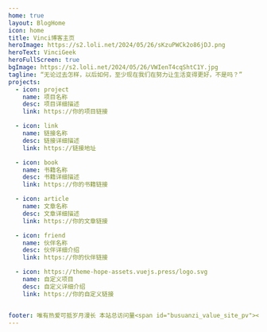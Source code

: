 ```yaml
---
home: true
layout: BlogHome
icon: home
title: Vinci博客主页
heroImage: https://s2.loli.net/2024/05/26/sKzuPWCk2o86jDJ.png
heroText: VinciGeek
heroFullScreen: true
bgImage: https://s2.loli.net/2024/05/26/VWIenT4cqShtC1Y.jpg
tagline: “无论过去怎样，以后如何，至少现在我们在努力让生活变得更好，不是吗？”
projects:
  - icon: project
    name: 项目名称
    desc: 项目详细描述
    link: https://你的项目链接

  - icon: link
    name: 链接名称
    desc: 链接详细描述
    link: https://链接地址

  - icon: book
    name: 书籍名称
    desc: 书籍详细描述
    link: https://你的书籍链接

  - icon: article
    name: 文章名称
    desc: 文章详细描述
    link: https://你的文章链接

  - icon: friend
    name: 伙伴名称
    desc: 伙伴详细介绍
    link: https://你的伙伴链接

  - icon: https://theme-hope-assets.vuejs.press/logo.svg
    name: 自定义项目
    desc: 自定义详细介绍
    link: https://你的自定义链接


footer: 唯有热爱可抵岁月漫长 本站总访问量<span id="busuanzi_value_site_pv"></span>次 本站访客数<span id="busuanzi_value_site_uv"></span>人次
---
```

<script>
if (typeof document !== 'undefined') {
  document.addEventListener("DOMContentLoaded", function () {
    const taglines = [
      "——“且将新火试新茶，诗酒乘年华”",
      "——“天生我材必有用，千金散尽还复来”",
      "——“长风破浪会有时，直挂云帆济沧海”",
      "——“海内存知己，天涯若比邻”"
    ];

    const randomTagline = taglines[Math.floor(Math.random() * taglines.length)];
    const taglineElement = document.querySelector('.hero .description');

    if (taglineElement) {
      taglineElement.textContent = randomTagline;
    }
  });
}
</script>
